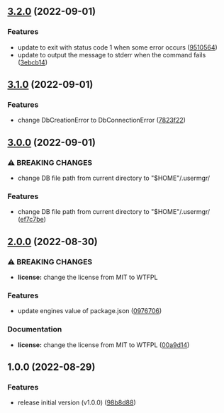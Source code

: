## [3.2.0](https://github.com/haru52/clean-user-manager/compare/v3.1.0...v3.2.0) (2022-09-01)


### Features

* update to exit with status code 1 when some error occurs ([9510564](https://github.com/haru52/clean-user-manager/commit/95105644cd312a5f24def917cab235f31ab29ff5))
* update to output the message to stderr when the command fails ([3ebcb14](https://github.com/haru52/clean-user-manager/commit/3ebcb141b9f1fdb7df64edd40e843d35671bbbbc))

## [3.1.0](https://github.com/haru52/clean-user-manager/compare/v3.0.0...v3.1.0) (2022-09-01)


### Features

* change DbCreationError to DbConnectionError ([7823f22](https://github.com/haru52/clean-user-manager/commit/7823f2215d535abf4dd1684e8866c341fe6e198b))

## [3.0.0](https://github.com/haru52/clean-user-manager/compare/v2.0.0...v3.0.0) (2022-09-01)


### ⚠ BREAKING CHANGES

* change DB file path from current directory to "$HOME"/.usermgr/

### Features

* change DB file path from current directory to "$HOME"/.usermgr/ ([ef7c7be](https://github.com/haru52/clean-user-manager/commit/ef7c7be444ccc4b931be01ac6cab0a9691be77bf))

## [2.0.0](https://github.com/haru52/clean-user-manager/compare/v1.0.0...v2.0.0) (2022-08-30)


### ⚠ BREAKING CHANGES

* **license:** change the license from MIT to WTFPL

### Features

* update engines value of package.json ([0976706](https://github.com/haru52/clean-user-manager/commit/09767066153e4ed3fe1496cb4269de1b7ff0a8b0))


### Documentation

* **license:** change the license from MIT to WTFPL ([00a9d14](https://github.com/haru52/clean-user-manager/commit/00a9d14cd5dea23640bd3fccb80d9f8ddd8a874f))

## 1.0.0 (2022-08-29)


### Features

* release initial version (v1.0.0) ([98b8d88](https://github.com/haru52/clean-user-manager/commit/98b8d8805360f06ef5642cb4ac8dd9886dd896bd))
